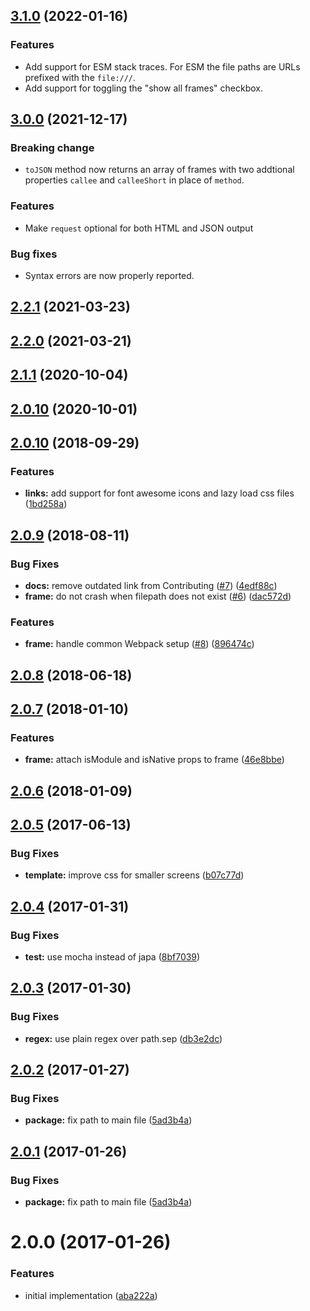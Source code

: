 <a name="3.1.0"></a>

## [3.1.0](https://github.com/poppinss/youch/compare/v3.0.0...v3.1.0) (2022-01-16)

### Features

- Add support for ESM stack traces. For ESM the file paths are URLs prefixed with the `file:///`.
- Add support for toggling the "show all frames" checkbox.

<a name="3.0.0"></a>

## [3.0.0](https://github.com/poppinss/youch/compare/v2.2.1...v3.0.0) (2021-12-17)

### Breaking change

- `toJSON` method now returns an array of frames with two addtional properties `callee` and `calleeShort` in place of `method`.

### Features

- Make `request` optional for both HTML and JSON output

### Bug fixes

- Syntax errors are now properly reported.

<a name="2.2.1"></a>

## [2.2.1](https://github.com/poppinss/youch/compare/v2.2.0...v2.2.1) (2021-03-23)

<a name="2.2.0"></a>

## [2.2.0](https://github.com/poppinss/youch/compare/v2.1.1...v2.2.0) (2021-03-21)

<a name="2.1.1"></a>

## [2.1.1](https://github.com/poppinss/youch/compare/v2.1.0...v2.1.1) (2020-10-04)

<a name="2.1.0"></a>

## [2.0.10](https://github.com/poppinss/youch/compare/v2.0.10...v2.1.0) (2020-10-01)

<a name="2.0.10"></a>

## [2.0.10](https://github.com/poppinss/youch/compare/v2.0.9...v2.0.10) (2018-09-29)

### Features

- **links:** add support for font awesome icons and lazy load css files ([1bd258a](https://github.com/poppinss/youch/commit/1bd258a))

<a name="2.0.9"></a>

## [2.0.9](https://github.com/poppinss/youch/compare/v2.0.8...v2.0.9) (2018-08-11)

### Bug Fixes

- **docs:** remove outdated link from Contributing ([#7](https://github.com/poppinss/youch/issues/7)) ([4edf88c](https://github.com/poppinss/youch/commit/4edf88c))
- **frame:** do not crash when filepath does not exist ([#6](https://github.com/poppinss/youch/issues/6)) ([dac572d](https://github.com/poppinss/youch/commit/dac572d))

### Features

- **frame:** handle common Webpack setup ([#8](https://github.com/poppinss/youch/issues/8)) ([896474c](https://github.com/poppinss/youch/commit/896474c))

<a name="2.0.8"></a>

## [2.0.8](https://github.com/poppinss/youch/compare/v2.0.7...v2.0.8) (2018-06-18)

<a name="2.0.7"></a>

## [2.0.7](https://github.com/poppinss/youch/compare/v2.0.6...v2.0.7) (2018-01-10)

### Features

- **frame:** attach isModule and isNative props to frame ([46e8bbe](https://github.com/poppinss/youch/commit/46e8bbe))

<a name="2.0.6"></a>

## [2.0.6](https://github.com/poppinss/youch/compare/v2.0.5...v2.0.6) (2018-01-09)

<a name="2.0.5"></a>

## [2.0.5](https://github.com/poppinss/youch/compare/v2.0.4...v2.0.5) (2017-06-13)

### Bug Fixes

- **template:** improve css for smaller screens ([b07c77d](https://github.com/poppinss/youch/commit/b07c77d))

<a name="2.0.4"></a>

## [2.0.4](https://github.com/poppinss/youch/compare/v2.0.3...v2.0.4) (2017-01-31)

### Bug Fixes

- **test:** use mocha instead of japa ([8bf7039](https://github.com/poppinss/youch/commit/8bf7039))

<a name="2.0.3"></a>

## [2.0.3](https://github.com/poppinss/youch/compare/v2.0.2...v2.0.3) (2017-01-30)

### Bug Fixes

- **regex:** use plain regex over path.sep ([db3e2dc](https://github.com/poppinss/youch/commit/db3e2dc))

<a name="2.0.2"></a>

## [2.0.2](https://github.com/poppinss/youch/compare/v2.0.0...v2.0.2) (2017-01-27)

### Bug Fixes

- **package:** fix path to main file ([5ad3b4a](https://github.com/poppinss/youch/commit/5ad3b4a))

<a name="2.0.1"></a>

## [2.0.1](https://github.com/poppinss/youch/compare/v2.0.0...v2.0.1) (2017-01-26)

### Bug Fixes

- **package:** fix path to main file ([5ad3b4a](https://github.com/poppinss/youch/commit/5ad3b4a))

<a name="2.0.0"></a>

# 2.0.0 (2017-01-26)

### Features

- initial implementation ([aba222a](https://github.com/poppinss/youch/commit/aba222a))
